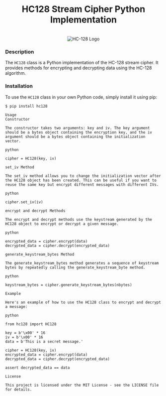 <div align="center">
  <h1>HC128 Stream Cipher Python Implementation</h1>
  <br>
  <img src="https://www.cryptopp.com/wiki/images/6/6a/Hc128.png" alt="HC-128 Logo">
  <br>
</div>

### Description

The `HC128` class is a Python implementation of the HC-128 stream cipher. It provides methods for encrypting and decrypting data using the HC-128 algorithm.

### Installation

To use the `HC128` class in your own Python code, simply install it using pip:

```console
$ pip install hc128

Usage
Constructor

The constructor takes two arguments: key and iv. The key argument should be a bytes object containing the encryption key, and the iv argument should be a bytes object containing the initialization vector.

python

cipher = HC128(key, iv)

set_iv Method

The set_iv method allows you to change the initialization vector after the HC128 object has been created. This can be useful if you want to reuse the same key but encrypt different messages with different IVs.

python

cipher.set_iv(iv)

encrypt and decrypt Methods

The encrypt and decrypt methods use the keystream generated by the HC128 object to encrypt or decrypt a given message.

python

encrypted_data = cipher.encrypt(data)
decrypted_data = cipher.decrypt(encrypted_data)

generate_keystream_bytes Method

The generate_keystream_bytes method generates a sequence of keystream bytes by repeatedly calling the generate_keystream_byte method.

python

keystream_bytes = cipher.generate_keystream_bytes(nbytes)

Example

Here's an example of how to use the HC128 class to encrypt and decrypt a message:

python

from hc128 import HC128

key = b'\x00' * 16
iv = b'\x00' * 16
data = b'This is a secret message.'

cipher = HC128(key, iv)
encrypted_data = cipher.encrypt(data)
decrypted_data = cipher.decrypt(encrypted_data)

assert decrypted_data == data

License

This project is licensed under the MIT License - see the LICENSE file for details.
```
